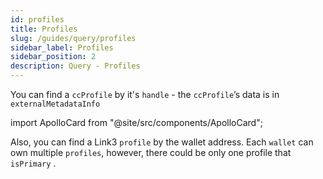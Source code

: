 ```yaml
---
id: profiles
title: Profiles
slug: /guides/query/profiles
sidebar_label: Profiles
sidebar_position: 2
description: Query - Profiles
---
```


You can find a `ccProfile` by it's `handle` - the `ccProfile`’s data is in `externalMetadataInfo`

import ApolloCard from "@site/src/components/ApolloCard";

<ApolloCard queryName="getProfileByHandle" />


Also, you can find a Link3 `profile` by the wallet address. Each `wallet` can own multiple `profiles`, however, there could be only one profile that `isPrimary` .

<ApolloCard queryName="listProfilesOwnedByAddress" />
